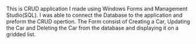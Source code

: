 This is CRUD application I made using Windows Forms and Management Studio(SQL).
I was able to connect the Database to the application and preform the CRUD opertion.
The Form consist of Creating a Car, Updating the Car and Deleting the Car from the database and displaying it on a gridded list.

